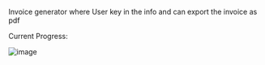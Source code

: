 Invoice generator where User key in the info and can export the invoice as pdf

Current Progress:

![image](https://user-images.githubusercontent.com/53967791/195284667-eed0970a-1c13-4ee3-9e18-e03d688a3847.png)
